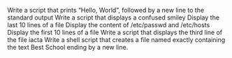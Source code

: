 Write a script that prints “Hello, World”, followed by a new line to the standard output
Write a script that displays a confused smiley 
Display the last 10 lines of a file
Display the content of /etc/passwd and /etc/hosts
Display the first 10 lines of a file
Write a script that displays the third line of the file iacta
Write a shell script that creates a file named exactly  containing the text Best School ending by a new line.
